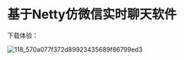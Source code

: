 # 基于Netty仿微信实时聊天软件
下载体验：

![118_570a077f372d89923435689f86799ed3](https://user-images.githubusercontent.com/67252967/157615509-d304bff5-5210-4db1-b8bd-20ea65b116eb.png)
